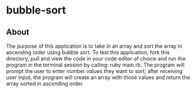 # bubble-sort

## About 
The purpose of this application is to take in an array and sort the array in ascending order using bubble sort. To test this application, fork this directory, pull and view the code in your code editor of choice and run the program in the terminal session by calling: ruby main.rb. The program will prompt the user to enter number values they want to sort; after receiving user input, the program will create an array with those values and return the array sorted in ascending order.

